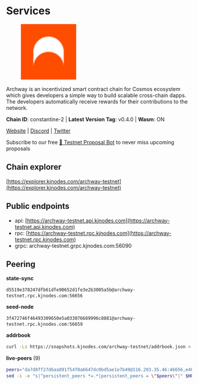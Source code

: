 # Services

<figure><img src="https://raw.githubusercontent.com/kj89/cosmos-images/main/logos/archway.png" width="150" alt=""><figcaption></figcaption></figure>

Archway is an incentivized smart contract chain for Cosmos  ecosystem which gives developers a simple way to build  scalable cross-chain dapps. The developers automatically  receive rewards for their contributions to the network.

**Chain ID**: constantine-2 | **Latest Version Tag**: v0.4.0 | **Wasm**: ON

[Website](https://archway.io) | [Discord](https://discord.gg/archwayhq) | [Twitter](https://twitter.com/archwayhq)



Subscribe to our free [🤖 Testnet Proposal Bot](https://t.me/kjnodes_testnet_proposal_bot) to never miss upcoming proposals


## Chain explorer
[https://explorer.kjnodes.com/archway-testnet](https://explorer.kjnodes.com/archway-testnet)

## Public endpoints

* api: [https://archway-testnet.api.kjnodes.com](https://archway-testnet.api.kjnodes.com)
* rpc: [https://archway-testnet.rpc.kjnodes.com](https://archway-testnet.rpc.kjnodes.com)
* grpc: archway-testnet.grpc.kjnodes.com:56090

## Peering

**state-sync**

```text
d5519e378247dfb61dfe90652d1fe3e2b3005a5b@archway-testnet.rpc.kjnodes.com:56656
```

**seed-node**

```text
3f472746f46493309650e5a033076689996c8881@archway-testnet.rpc.kjnodes.com:56659
```

**addrbook**
```bash
curl -Ls https://snapshots.kjnodes.com/archway-testnet/addrbook.json > $HOME/.archway/config/addrbook.json
```

**live-peers** (9)
```bash
peers="da7d8ff27d6aa891f54f0a6647dc0bd5ae1e7b49@116.203.35.46:46656,e40e240706e5c551de40fefab1ad9fbf4a4bec23@141.94.73.39:42656,ed7125298aa07ab9741dfe228dce937c3e53f396@185.52.52.26:26656,1413664d3cfa37c2d661f740b2b47105433f3872@65.21.139.155:34656,8df8a64ecf0aaba1e1faee06d005aa912d578549@65.109.89.5:41656,c8171d5b90ea72992408f8cfcd3893256d22aabc@65.109.94.221:40656,d5519e378247dfb61dfe90652d1fe3e2b3005a5b@65.109.68.190:56656,85c669e01f5fca4d1ef7636a9526296a0083bb1d@15.235.193.57:26656,a05590886e3d3b0baa7a605ef2ee00db689308b8@35.238.216.151:26656"
sed -i -e "s|^persistent_peers *=.*|persistent_peers = \"$peers\"|" $HOME/.archway/config/config.toml
```
